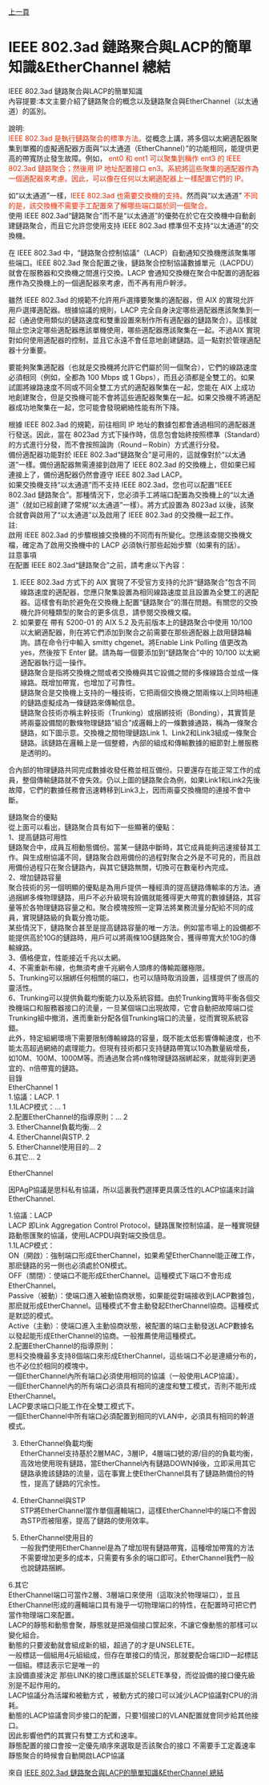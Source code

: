 [上一頁](https://jian-hong-wu.github.io/blog/)

# IEEE 802.3ad 鏈路聚合與LACP的簡單知識&EtherChannel 總結

IEEE 802.3ad 鏈路聚合與LACP的簡單知識  
內容提要:本文主要介紹了鏈路聚合的概念以及鏈路聚合與EtherChannel（以太通道）的區別。  

說明:  
<font color="#dd2e0a">IEEE 802.3ad 是執行鏈路聚合的標準方法。</font>從概念上講，將多個以太網適配器聚集到單獨的虛擬適配器方面與“以太通道（EtherChannel）”的功能相同，能提供更高的帶寬防止發生故障。例如， <font color="#dd2e0a"> ent0 和 ent1 可以聚集到稱作 ent3 的 IEEE 802.3ad 鏈路聚合；然後用 IP 地址配置接口 en3。系統將這些聚集的適配器作為一個適配器來考慮。因此，可以像在任何以太網適配器上一樣配置它們的 IP。</font>   

如“以太通道”一樣，<font color="#dd2e0a">IEEE 802.3ad 也需要交換機的支持。</font>然而與“以太通道” <font color="#dd2e0a">不同的是，該交換機不需要手工配置來了解哪些端口屬於同一個聚合。</font>  
使用 IEEE 802.3ad“鏈路聚合”而不是“以太通道”的優勢在於它在交換機中自動創建鏈路聚合，而且它允許您使用支持 IEEE 802.3ad 標準但不支持“以太通道”的交換機。  

在 IEEE 802.3ad 中，“鏈路聚合控制協議”（LACP）自動通知交換機應該聚集哪些端口。IEEE 802.3ad 聚合配置之後，鏈路聚合控制協議數據單元（LACPDU）就會在服務器和交換機之間進行交換。LACP 會通知交換機在聚合中配置的適配器應作為交換機上的一個適配器來考慮，而不再有用戶幹涉。  

雖然 IEEE 802.3ad 的規範不允許用戶選擇要聚集的適配器，但 AIX 的實現允許用戶選擇適配器。根據協議的規則，LACP 完全自身決定哪些適配器應該聚集到一起（通過使用類似的鏈路速度和雙重設置來制作所有適配器的鏈路聚合）。這樣就阻止您決定哪些適配器應該單機使用，哪些適配器應該聚集在一起。不過AIX 實現對如何使用適配器的控制，並且它永遠不會任意地創建鏈路。這一點對於管理適配器十分重要。  

要能夠聚集適配器（也就是交換機將允許它們屬於同一個聚合），它們的線路速度必須相同（例如，全都為 100 Mbps 或 1 Gbps），而且必須都是全雙工的。如果試圖將線路速度不同或不同全雙工方式的適配器聚集在一起，您能在 AIX 上成功地創建聚合，但是交換機可能不會將這些適配器聚集在一起。如果交換機不將適配器成功地聚集在一起，您可能會發現網絡性能有所下降。  

根據 IEEE 802.3ad 的規範，前往相同 IP 地址的數據包都會通過相同的適配器進行發送。因此，當在 8023ad 方式下操作時，信息包會始終按照標準（Standard）的方式進行分發，而不會按照論詢（Round－Robin）方式進行分發。  
備份適配器功能對於 IEEE 802.3ad“鏈路聚合”是可用的，這就像對於“以太通道”一樣。備份適配器無需連接到啟用了 IEEE 802.3ad 的交換機上，但如果已經連接上了，備份適配器仍然會遵守 IEEE 802.3ad LACP。  
如果交換機支持“以太通道”而不支持 IEEE 802.3ad，您也可以配置“IEEE 802.3ad 鏈路聚合”。那種情況下，您必須手工將端口配置為交換機上的“以太通道”（就如已經創建了常規“以太通道”一樣）。將方式設置為 8023ad 以後，該聚合就會與啟用了“以太通道”以及啟用了 IEEE 802.3ad 的交換機一起工作。  
註:   
啟用 IEEE 802.3ad 的步驟根據交換機的不同而有所變化。您應該查閱交換機文檔，確定為了啟用交換機中的 LACP 必須執行那些起始步驟（如果有的話）。  
註意事項  
在配置 IEEE 802.3ad“鏈路聚合”之前，請考慮以下內容：  
1. IEEE 802.3ad 方式下的 AIX 實現了不受官方支持的允許“鏈路聚合”包含不同線路速度的適配器，您應只聚集設置為相同線路速度並且設置為全雙工的適配器。這樣會有助於避免在交換機上配置“鏈路聚合”的潛在問題。有關您的交換機允許何種類型的聚合的更多信息，請參閱交換機文檔。   
2. 如果要在 帶有 5200-01 的 AIX 5.2 及先前版本上的鏈路聚合中使用 10/100 以太網適配器，則在將它們添加到聚合之前需要在那些適配器上啟用鏈路輪詢。請在命令行中輸入 smitty chgenet。將Enable Link Polling 值更改為yes，然後按下 Enter 鍵。請為每一個要添加到“鏈路聚合”中的 10/100 以太網適配器執行這一操作。  
鏈路聚合是指將交換機之間或者交換機與其它設備之間的多條線路合並成一條線路。既增加帶寬，也增加了可靠性。  
鏈路聚合是交換機上支持的一種技術，它把兩個交換機之間兩條以上同時相連的鏈路虛擬成為一條鏈路來傳輸信息。  
鏈路聚合技術亦稱主幹技術（Trunking）或捆綁技術（Bonding），其實質是將兩臺設備間的數條物理鏈路“組合”成邏輯上的一條數據通路，稱為一條聚合鏈路，如下圖示意。交換機之間物理鏈路Link 1、Link2和Link3組成一條聚合鏈路。該鏈路在邏輯上是一個整體，內部的組成和傳輸數據的細節對上層服務是透明的。  

合內部的物理鏈路共同完成數據收發任務並相互備份。只要還存在能正常工作的成員，整個傳輸鏈路就不會失效。仍以上圖的鏈路聚合為例，如果Link1和Link2先後故障，它們的數據任務會迅速轉移到Link3上，因而兩臺交換機間的連接不會中斷。  

鏈路聚合的優點  
從上面可以看出，鏈路聚合具有如下一些顯著的優點：  
1、提高鏈路可用性  
鏈路聚合中，成員互相動態備份。當某一鏈路中斷時，其它成員能夠迅速接替其工作。與生成樹協議不同，鏈路聚合啟用備份的過程對聚合之外是不可見的，而且啟用備份過程只在聚合鏈路內，與其它鏈路無關，切換可在數毫秒內完成。  
2、增加鏈路容量  
聚合技術的另一個明顯的優點是為用戶提供一種經濟的提高鏈路傳輸率的方法。通過捆綁多條物理鏈路，用戶不必升級現有設備就能獲得更大帶寬的數據鏈路，其容量等於各物理鏈路容量之和。聚合模塊按照一定算法將業務流量分配給不同的成員，實現鏈路級的負載分擔功能。  
某些情況下，鏈路聚合甚至是提高鏈路容量的唯一方法。例如當市場上的設備都不能提供高於10G的鏈路時，用戶可以將兩條10G鏈路聚合，獲得帶寬大於10G的傳輸線路。  
3、價格便宜，性能接近千兆以太網。  
4、不需重新布線，也無須考慮千兆網令人頭疼的傳輸距離極限。  
5、Trunking可以捆綁任何相關的端口，也可以隨時取消設置，這樣提供了很高的靈活性。  
6、Trunking可以提供負載均衡能力以及系統容錯。由於Trunking實時平衡各個交換機端口和服務器接口的流量，一旦某個端口出現故障，它會自動把故障端口從Trunking組中撤消，進而重新分配各個Trunking端口的流量，從而實現系統容錯。  
此外，特定組網環境下需要限制傳輸線路的容量，既不能太低影響傳輸速度，也不能太高超過網絡的處理能力。但現有技術都只支持鏈路帶寬以10為數量級增長，如10M、100M、1000M等。而通過聚合將n條物理鏈路捆綁起來，就能得到更適宜的、n倍帶寬的鏈路。  
目錄  
EtherChannel 1  
1.協議：LACP. 1  
1.1LACP模式：... 1  
2.配置EtherChannel的指導原則：... 2  
3. EtherChannel負載均衡... 2  
4. EtherChannel與STP. 2  
5. EtherChannel使用目的... 2  
6.其它... 2  


EtherChannel  

因PAgP協議是思科私有協議，所以這裏我們選擇更具廣泛性的LACP協議來討論EtherChannel.  

1.協議：LACP  
LACP 即Link Aggregation Control Protocol，鏈路匯聚控制協議，是一種實現鏈路動態匯聚的協議，使用LACPDU與對端交換信息。  
1.1LACP模式：  
ON（開啟）：強制端口形成EtherChannel，如果希望EtherChannel能正確工作，那麽鏈路的另一側也必須處於ON模式。  
OFF（關閉）：使端口不能形成EtherChannel。這種模式下端口不會形成EtherChannel。  
Passive（被動）：使端口進入被動協商狀態，如果能從對端接收到LACP數據包，那麽就形成EtherChannel。這種模式不會主動發起EtherChannel協商。這種模式是默認的模式。  
Active（主動）：使端口進入主動協商狀態，被配置的端口主動發送LACP數據名以發起能形成EtherChannel的協商。一般推薦使用這種模式。  
2.配置EtherChannel的指導原則：  
思科交換機最多支持8個端口來形成EtherChannel，這些端口不必是連續分布的，也不必位於相同的模塊中。  
一個EtherChannel內所有端口必須使用相同的協議（一般使用LACP協議）。  
一個EtherChannel內的所有端口必須具有相同的速度和雙工模式，否則不能形成EtherChannel。  
LACP要求端口只能工作在全雙工模式下。  
一個EtherChannel中所有端口必須配置到相同的VLAN中，必須具有相同的幹道模式。  

3. EtherChannel負載均衡  
EtherChannel支持基於2層MAC，3層IP，4層端口號的源/目的的負載均衡，高效地使用現有鏈路，當EtherChannel內有鏈路DOWN掉後，立即采用其它鏈路承擔該鏈路的流量，這在事實上使EtherChannel具有了鏈路熱備份的特性，提高了鏈路的冗余性。  

4. EtherChannel與STP  
STP將EtherChannel當作單個邏輯端口，這樣EtherChannel中的端口不會因為STP而被阻塞，提高了鏈路的使用效率。  

5. EtherChannel使用目的  
一般我們使用EtherChannel是為了增加現有鏈路帶寬，這種增加帶寬的方法不需要增加更多的成本，只需要有多余的端口即可。EtherChannel我們一般也說鏈路捆綁。  

6.其它  
EtherChannel端口可當作2層、3層端口來使用（這取決於物理端口），並且EtherChannel形成的邏輯端口具有幾乎一切物理端口的特性，在配置時可把它們當作物理端口來配置。  
LACP的靜態和動態會聚，靜態就是把幾個接口筐起來，不讓它像動態的那樣可以變化組合。  
動態的只要波動就會組成新的組，超過了的才是UNSELETE。  
一般標誌一個組用4元組組成，但存在單接口的情況，那就要配合端口ID一起標誌一個組。標誌表示它是唯一的  
主設備直接決定 那些LINK的接口應該屬於SELETE準發，而從設備的接口優先級別是不起作用的。  
LACP協議分為活躍和被動方式 ，被動方式的接口可以減少LACP協議對CPU的消耗。  
動態的LACP協議會同步接口的配置，只要1個接口的VLAN配置就會同步給其他接口。  
因此影響他們的其實只有雙工方式和速率。  
靜態配置的接口會按一定優先順序來選取是否該聚合的接口 不需要手工定義速率  
靜態聚合的時候會自動開啟LACP協議  

來自 [IEEE 802.3ad 鏈路聚合與LACP的簡單知識&EtherChannel 總結](https://www.itread01.com/content/1518420140.html)
